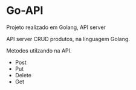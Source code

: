 # Go-API
Projeto realizado em Golang, API server

 API server CRUD produtos, na linguagem Golang.

 Metodos utilzando na API.

 - Post
 - Put
 - Delete
 - Get
